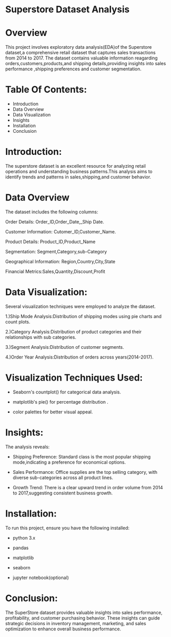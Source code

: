 # Superstore Dataset Analysis

# Overview
This project involves exploratory data analysis(EDA)of the Superstore dataset,a comprehensive retail dataset that captures sales transactions from 2014 to 2017. The dataset contains valuable information reagarding orders,customers,products,and shipping details,providing insights into sales performance ,shipping preferences and customer segmentation.

# Table Of Contents:
* Introduction
* Data Overview
* Data Visualization
* Insights
* Installation
* Conclusion
  

# Introduction:
The superstore dataset is an excellent resource for analyzing retail operations and understanding business patterns.This analysis aims to identify trends and patterns in sales,shipping,and customer behavior.

# Data Overview
The dataset includes the following columns:

  Order Details: Order_ID,Order_Date,_Ship Date.

  
  Customer Information: Cutomer_ID,Customer_Name.

 
  Product Details: Product_ID,Product_Name

 
  Segmentation: Segment,Category,sub-Category

  
  Geographical Information: Region,Country,City,State

 
  Financial Metrics:Sales,Quantity,Discount,Profit

# Data Visualization:
Several visualization techniques were employed to analyze the dataset.

1.)Ship Mode Analysis:Distribution of shipping modes using pie charts and count plots.

2.)Category Analysis:Distribution of product categories and their relationships with sub categories.

3.)Segment Analysis:Distribution of customer segments.

4.)Order Year Analysis:Distribution of orders across years(2014-2017).

# Visualization Techniques Used:
* Seaborn's countplot() for categorical data analysis.

* matplotlib's pie() for percentage distribution .

* color palettes for better visual appeal.

# Insights:
The analysis reveals:

* Shipping Preference: Standard class is the most popular shipping mode,indicating a preference for economical options.

* Sales Performance: Office supplies are the top selling category, with diverse sub-categories across all product lines.

* Growth Trend: There is a clear upward trend in order volume from 2014 to 2017,suggesting consistent business growth.

# Installation:
To run this  project, ensure you have the following installed:

* python 3.x

* pandas

* matplotlib

* seaborn

* jupyter notebook(optional)

# Conclusion:

The SuperStore dataset provides valuable insights into sales performance, profitability, and customer purchasing behavior. These insights can guide strategic decisions in inventory management, marketing, and sales optimization to enhance overall business performance.

